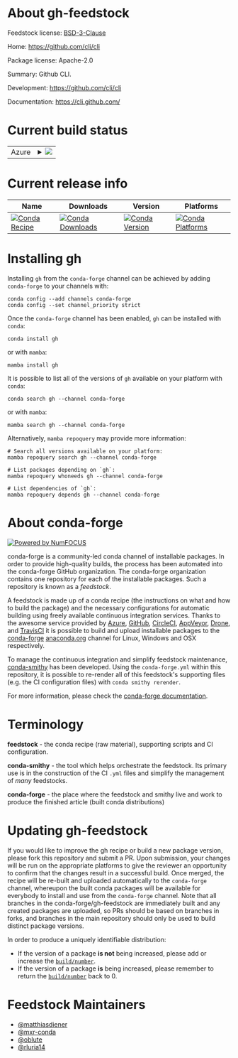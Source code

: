 About gh-feedstock
==================

Feedstock license: [BSD-3-Clause](https://github.com/conda-forge/gh-feedstock/blob/main/LICENSE.txt)

Home: https://github.com/cli/cli

Package license: Apache-2.0

Summary: Github CLI.

Development: https://github.com/cli/cli

Documentation: https://cli.github.com/

Current build status
====================


<table>
    
  <tr>
    <td>Azure</td>
    <td>
      <details>
        <summary>
          <a href="https://dev.azure.com/conda-forge/feedstock-builds/_build/latest?definitionId=9245&branchName=main">
            <img src="https://dev.azure.com/conda-forge/feedstock-builds/_apis/build/status/gh-feedstock?branchName=main">
          </a>
        </summary>
        <table>
          <thead><tr><th>Variant</th><th>Status</th></tr></thead>
          <tbody><tr>
              <td>linux_64</td>
              <td>
                <a href="https://dev.azure.com/conda-forge/feedstock-builds/_build/latest?definitionId=9245&branchName=main">
                  <img src="https://dev.azure.com/conda-forge/feedstock-builds/_apis/build/status/gh-feedstock?branchName=main&jobName=linux&configuration=linux%20linux_64_" alt="variant">
                </a>
              </td>
            </tr><tr>
              <td>linux_aarch64</td>
              <td>
                <a href="https://dev.azure.com/conda-forge/feedstock-builds/_build/latest?definitionId=9245&branchName=main">
                  <img src="https://dev.azure.com/conda-forge/feedstock-builds/_apis/build/status/gh-feedstock?branchName=main&jobName=linux&configuration=linux%20linux_aarch64_" alt="variant">
                </a>
              </td>
            </tr><tr>
              <td>linux_ppc64le</td>
              <td>
                <a href="https://dev.azure.com/conda-forge/feedstock-builds/_build/latest?definitionId=9245&branchName=main">
                  <img src="https://dev.azure.com/conda-forge/feedstock-builds/_apis/build/status/gh-feedstock?branchName=main&jobName=linux&configuration=linux%20linux_ppc64le_" alt="variant">
                </a>
              </td>
            </tr><tr>
              <td>osx_64</td>
              <td>
                <a href="https://dev.azure.com/conda-forge/feedstock-builds/_build/latest?definitionId=9245&branchName=main">
                  <img src="https://dev.azure.com/conda-forge/feedstock-builds/_apis/build/status/gh-feedstock?branchName=main&jobName=osx&configuration=osx%20osx_64_" alt="variant">
                </a>
              </td>
            </tr><tr>
              <td>osx_arm64</td>
              <td>
                <a href="https://dev.azure.com/conda-forge/feedstock-builds/_build/latest?definitionId=9245&branchName=main">
                  <img src="https://dev.azure.com/conda-forge/feedstock-builds/_apis/build/status/gh-feedstock?branchName=main&jobName=osx&configuration=osx%20osx_arm64_" alt="variant">
                </a>
              </td>
            </tr><tr>
              <td>win_64</td>
              <td>
                <a href="https://dev.azure.com/conda-forge/feedstock-builds/_build/latest?definitionId=9245&branchName=main">
                  <img src="https://dev.azure.com/conda-forge/feedstock-builds/_apis/build/status/gh-feedstock?branchName=main&jobName=win&configuration=win%20win_64_" alt="variant">
                </a>
              </td>
            </tr>
          </tbody>
        </table>
      </details>
    </td>
  </tr>
</table>

Current release info
====================

| Name | Downloads | Version | Platforms |
| --- | --- | --- | --- |
| [![Conda Recipe](https://img.shields.io/badge/recipe-gh-green.svg)](https://anaconda.org/conda-forge/gh) | [![Conda Downloads](https://img.shields.io/conda/dn/conda-forge/gh.svg)](https://anaconda.org/conda-forge/gh) | [![Conda Version](https://img.shields.io/conda/vn/conda-forge/gh.svg)](https://anaconda.org/conda-forge/gh) | [![Conda Platforms](https://img.shields.io/conda/pn/conda-forge/gh.svg)](https://anaconda.org/conda-forge/gh) |

Installing gh
=============

Installing `gh` from the `conda-forge` channel can be achieved by adding `conda-forge` to your channels with:

```
conda config --add channels conda-forge
conda config --set channel_priority strict
```

Once the `conda-forge` channel has been enabled, `gh` can be installed with `conda`:

```
conda install gh
```

or with `mamba`:

```
mamba install gh
```

It is possible to list all of the versions of `gh` available on your platform with `conda`:

```
conda search gh --channel conda-forge
```

or with `mamba`:

```
mamba search gh --channel conda-forge
```

Alternatively, `mamba repoquery` may provide more information:

```
# Search all versions available on your platform:
mamba repoquery search gh --channel conda-forge

# List packages depending on `gh`:
mamba repoquery whoneeds gh --channel conda-forge

# List dependencies of `gh`:
mamba repoquery depends gh --channel conda-forge
```


About conda-forge
=================

[![Powered by
NumFOCUS](https://img.shields.io/badge/powered%20by-NumFOCUS-orange.svg?style=flat&colorA=E1523D&colorB=007D8A)](https://numfocus.org)

conda-forge is a community-led conda channel of installable packages.
In order to provide high-quality builds, the process has been automated into the
conda-forge GitHub organization. The conda-forge organization contains one repository
for each of the installable packages. Such a repository is known as a *feedstock*.

A feedstock is made up of a conda recipe (the instructions on what and how to build
the package) and the necessary configurations for automatic building using freely
available continuous integration services. Thanks to the awesome service provided by
[Azure](https://azure.microsoft.com/en-us/services/devops/), [GitHub](https://github.com/),
[CircleCI](https://circleci.com/), [AppVeyor](https://www.appveyor.com/),
[Drone](https://cloud.drone.io/welcome), and [TravisCI](https://travis-ci.com/)
it is possible to build and upload installable packages to the
[conda-forge](https://anaconda.org/conda-forge) [anaconda.org](https://anaconda.org/)
channel for Linux, Windows and OSX respectively.

To manage the continuous integration and simplify feedstock maintenance,
[conda-smithy](https://github.com/conda-forge/conda-smithy) has been developed.
Using the ``conda-forge.yml`` within this repository, it is possible to re-render all of
this feedstock's supporting files (e.g. the CI configuration files) with ``conda smithy rerender``.

For more information, please check the [conda-forge documentation](https://conda-forge.org/docs/).

Terminology
===========

**feedstock** - the conda recipe (raw material), supporting scripts and CI configuration.

**conda-smithy** - the tool which helps orchestrate the feedstock.
                   Its primary use is in the construction of the CI ``.yml`` files
                   and simplify the management of *many* feedstocks.

**conda-forge** - the place where the feedstock and smithy live and work to
                  produce the finished article (built conda distributions)


Updating gh-feedstock
=====================

If you would like to improve the gh recipe or build a new
package version, please fork this repository and submit a PR. Upon submission,
your changes will be run on the appropriate platforms to give the reviewer an
opportunity to confirm that the changes result in a successful build. Once
merged, the recipe will be re-built and uploaded automatically to the
`conda-forge` channel, whereupon the built conda packages will be available for
everybody to install and use from the `conda-forge` channel.
Note that all branches in the conda-forge/gh-feedstock are
immediately built and any created packages are uploaded, so PRs should be based
on branches in forks, and branches in the main repository should only be used to
build distinct package versions.

In order to produce a uniquely identifiable distribution:
 * If the version of a package **is not** being increased, please add or increase
   the [``build/number``](https://docs.conda.io/projects/conda-build/en/latest/resources/define-metadata.html#build-number-and-string).
 * If the version of a package **is** being increased, please remember to return
   the [``build/number``](https://docs.conda.io/projects/conda-build/en/latest/resources/define-metadata.html#build-number-and-string)
   back to 0.

Feedstock Maintainers
=====================

* [@matthiasdiener](https://github.com/matthiasdiener/)
* [@mxr-conda](https://github.com/mxr-conda/)
* [@oblute](https://github.com/oblute/)
* [@rluria14](https://github.com/rluria14/)

